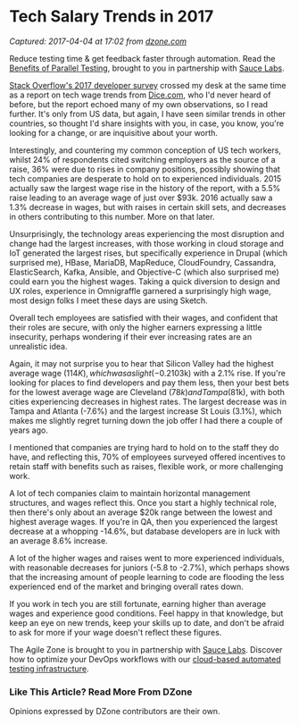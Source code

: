 # Tech Salary Trends in 2017

_Captured: 2017-04-04 at 17:02 from [dzone.com](https://dzone.com/articles/tech-salary-trends-in-2017?oid=twitter&utm_content=buffer30d28&utm_medium=social&utm_source=twitter.com&utm_campaign=buffer)_

Reduce testing time & get feedback faster through automation. Read the [Benefits of Parallel Testing](https://dzone.com/go?i=124039&u=http%3A%2F%2Finfo.saucelabs.com%2Fpaper-benefits-of-parallel-testing.html%3Futm_campaign%3Dparalleltestingwp%26utm_medium%3Dtextlink%26utm_source%3Ddzone-agile), brought to you in partnership with [Sauce Labs](https://dzone.com/go?i=124039&u=http%3A%2F%2Finfo.saucelabs.com%2Fpaper-benefits-of-parallel-testing.html%3Futm_campaign%3Dparalleltestingwp%26utm_medium%3Dtextlink%26utm_source%3Ddzone-agile).

[Stack Overflow's 2017 developer survey](https://stackoverflow.com/insights/survey/2017) crossed my desk at the same time as a report on tech wage trends from [Dice.com](http://www.dice.com/), who I'd never heard of before, but the report echoed many of my own observations, so I read further. It's only from US data, but again, I have seen similar trends in other countries, so thought I'd share insights with you, in case, you know, you're looking for a change, or are inquisitive about your worth.

Interestingly, and countering my common conception of US tech workers, whilst 24% of respondents cited switching employers as the source of a raise, 36% were due to rises in company positions, possibly showing that tech companies are desperate to hold on to experienced individuals. 2015 actually saw the largest wage rise in the history of the report, with a 5.5% raise leading to an average wage of just over $93k. 2016 actually saw a 1.3% decrease in wages, but with raises in certain skill sets, and decreases in others contributing to this number. More on that later.

Unsurprisingly, the technology areas experiencing the most disruption and change had the largest increases, with those working in cloud storage and IoT generated the largest rises, but specifically experience in Drupal (which surprised me), HBase, MariaDB, MapReduce, CloudFoundry, Cassandra, ElasticSearch, Kafka, Ansible, and Objective-C (which also surprised me) could earn you the highest wages. Taking a quick diversion to design and UX roles, experience in Omnigraffle garnered a surprisingly high wage, most design folks I meet these days are using Sketch.

Overall tech employees are satisfied with their wages, and confident that their roles are secure, with only the higher earners expressing a little insecurity, perhaps wondering if their ever increasing rates are an unrealistic idea.

Again, it may not surprise you to hear that Silicon Valley had the highest average wage ($114K), which was a slight (-0.2%) decrease on 2016. Boston came next ($103k) with a 2.1% rise. If you're looking for places to find developers and pay them less, then your best bets for the lowest average wage are Cleveland ($78k) and Tampa ($81k), with both cities experiencing decreases in highest rates. The largest decrease was in Tampa and Atlanta (-7.6%) and the largest increase St Louis (3.1%), which makes me slightly regret turning down the job offer I had there a couple of years ago.

I mentioned that companies are trying hard to hold on to the staff they do have, and reflecting this, 70% of employees surveyed offered incentives to retain staff with benefits such as raises, flexible work, or more challenging work.

A lot of tech companies claim to maintain horizontal management structures, and wages reflect this. Once you start a highly technical role, then there's only about an average $20k range between the lowest and highest average wages. If you're in QA, then you experienced the largest decrease at a whopping -14.6%, but database developers are in luck with an average 8.6% increase.

A lot of the higher wages and raises went to more experienced individuals, with reasonable decreases for juniors (-5.8 to -2.7%), which perhaps shows that the increasing amount of people learning to code are flooding the less experienced end of the market and bringing overall rates down.

If you work in tech you are still fortunate, earning higher than average wages and experience good conditions. Feel happy in that knowledge, but keep an eye on new trends, keep your skills up to date, and don't be afraid to ask for more if your wage doesn't reflect these figures.

The Agile Zone is brought to you in partnership with [Sauce Labs](https://dzone.com/go?i=121022&u=http%3A%2F%2Finfo.saucelabs.com%2FHow-to-Get-the-Most-out-of-CICD-Workflow.html%3Futm_campaign%3Ddevops%2Bwp%26utm_medium%3Dtextlink%26utm_source%3Ddzone-agile). Discover how to optimize your DevOps workflows with our [cloud-based automated testing infrastructure](https://dzone.com/go?i=121022&u=http%3A%2F%2Finfo.saucelabs.com%2FHow-to-Get-the-Most-out-of-CICD-Workflow.html%3Futm_campaign%3Ddevops%2Bwp%26utm_medium%3Dtextlink%26utm_source%3Ddzone-agile).

### Like This Article? Read More From DZone

Opinions expressed by DZone contributors are their own.
